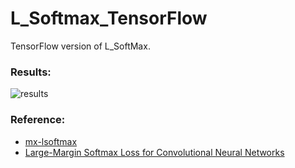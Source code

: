 # L_Softmax_TensorFlow
TensorFlow version of L_SoftMax.
### Results:
![results](../imgs/Figure_1.png)
### Reference:
* [mx-lsoftmax](https://github.com/luoyetx/mx-lsoftmax)
* [Large-Margin Softmax Loss for Convolutional Neural Networks](https://arxiv.org/pdf/1612.02295.pdf)